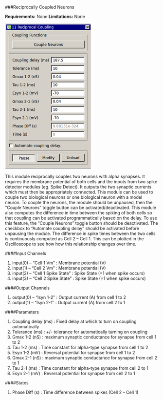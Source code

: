 ###Reciprocally Coupled Neurons

**Requirements:** None
**Limitations:** None

![Coupling GUI](coupling.png)

<!--start-->
This module reciprocally couples two neurons with alpha synapses. It requires the membrane potential of both cells and the inputs from two spike detector modules (eg. Spike Detect). It outputs the two synaptic currents which must then be appropriately connected. This module can be used to couple two biological neurons or one biological neuron with a model neuron. To couple the neurons, the module should be unpaused, then the “Couple Neurons” toggle button can be activated/deactivated. This module also computes the difference in time between the spiking of both cells so that coupling can be activated programmatically based on the delay. To use this feature, the “Couple Neurons” toggle button should be deactivated. The checkbox to “Automate coupling delay” should be activated before unpausing the module. The difference in spike times between the two cells is continuously computed as Cell 2 – Cell 1. This can be plotted in the Oscilloscope to see how how this relationship changes over time.
<!--end-->

####Input Channels
1. input(0) – “Cell 1 Vm” : Membrane potential (V)
2. input(1) – “Cell 2 Vm” : Membrane potential (V)
3. input(2) – “Cell 1 Spike State” : Spike State (=1 when spike occurs)
4. input(3) – “Cell 2 Spike State” : Spike State (=1 when spike occurs)

####Output Channels
1. output(0) – “Isyn 1-2″ : Output current (A) from cell 1 to 2
2. output(1) – “Isyn 2-1″ : Output current (A) from cell 2 to 1

####Parameters
1. Coupling delay (ms) : Fixed delay at which to turn on coupling automatically
2. Tolerance (ms) : +/- tolerance for automatically turning on coupling
3. Gmax 1-2 (nS) : maximum synaptic conductance for synapse from cell 1 to 2
4. Tau 1-2 (ms) : Time constant for alpha-type synapse from cell 1 to 2
5. Esyn 1-2 (mV) : Reversal potential for synapse from cell 1 to 2
6. Gmax 2-1 (nS) : maximum synaptic conductance for synapse from cell 2 to 1
7. Tau 2-1 (ms) : Time constant for alpha-type synapse from cell 2 to 1
8. Esyn 2-1 (mV) : Reversal potential for synapse from cell 2 to 1

####States
1. Phase Diff (s) : Time difference between spikes (Cell 2 – Cell 1)
